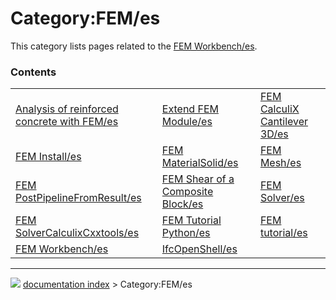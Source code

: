 # Category:FEM/es
This category lists pages related to the [FEM Workbench/es](FEM_Workbench/es.md).

### Contents

|     |     |     |
| --- | --- | --- |
| [Analysis of reinforced concrete with FEM/es](Analysis_of_reinforced_concrete_with_FEM/es.md) | [Extend FEM Module/es](Extend_FEM_Module/es.md) | [FEM CalculiX Cantilever 3D/es](FEM_CalculiX_Cantilever_3D/es.md) |
| [FEM Install/es](FEM_Install/es.md) | [FEM MaterialSolid/es](FEM_MaterialSolid/es.md) | [FEM Mesh/es](FEM_Mesh/es.md) |
| [FEM PostPipelineFromResult/es](FEM_PostPipelineFromResult/es.md) | [FEM Shear of a Composite Block/es](FEM_Shear_of_a_Composite_Block/es.md) | [FEM Solver/es](FEM_Solver/es.md) |
| [FEM SolverCalculixCxxtools/es](FEM_SolverCalculixCxxtools/es.md) | [FEM Tutorial Python/es](FEM_Tutorial_Python/es.md) | [FEM tutorial/es](FEM_tutorial/es.md) |
| [FEM Workbench/es](FEM_Workbench/es.md) | [IfcOpenShell/es](IfcOpenShell/es.md) |



---
![](images/Right_arrow.png) [documentation index](../README.md) > Category:FEM/es

